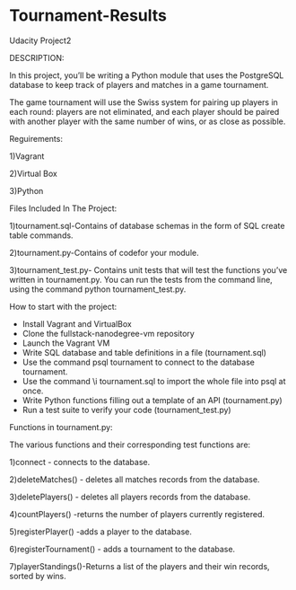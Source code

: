 # Tournament-Results
Udacity Project2

DESCRIPTION:

In this project, you’ll be writing a Python module that uses the PostgreSQL database to keep 
track of players and matches in a game tournament.

The game tournament will use the Swiss system for pairing up players in each round: players are not eliminated,
and each player should be paired with another player with the same number of wins, or as close as possible.


Reguirements:

1)Vagrant

2)Virtual Box

3)Python

Files Included In The Project:

1)tournament.sql-Contains of database schemas in the form of SQL create table commands.

2)tournament.py-Contains of codefor your module.

3)tournament_test.py- Contains unit tests that will test the functions you’ve written in tournament.py.
You can run the tests from the command line, using the command python tournament_test.py.

How to start with the project:

   - Install Vagrant and VirtualBox
   - Clone the fullstack-nanodegree-vm repository
   - Launch the Vagrant VM
   - Write SQL database and table definitions in a file (tournament.sql)
   - Use the command psql tournament to connect to the database tournament.
   - Use the command \i tournament.sql to import the whole file into psql at once.
   - Write Python functions filling out a template of an API (tournament.py)
   - Run a test suite to verify your code (tournament_test.py)
   
Functions in tournament.py:

The various functions and their corresponding test functions are:

1)connect - connects to the database.

2)deleteMatches() - deletes all matches records from the database.

3)deletePlayers() - deletes all players records from the database.

4)countPlayers() -returns the number of players currently registered.

5)registerPlayer() -adds a player to the database.

6)registerTournament() - adds a tournament to the database.

7)playerStandings()-Returns a list of the players and their win records, sorted by wins.
